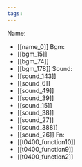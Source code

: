 ```yaml
---
tags:
---
```

Name:
- [[name_0]]
Bgm:
- [[bgm_15]]
- [[bgm_74]]
- [[bgm_178]]
Sound:
- [[sound_143]]
- [[sound_6]]
- [[sound_49]]
- [[sound_39]]
- [[sound_15]]
- [[sound_38]]
- [[sound_27]]
- [[sound_388]]
- [[sound_26]]
Fn:
- [[t0400_function10]]
- [[t0400_function9]]
- [[t0400_function2]]
